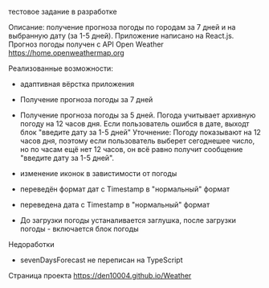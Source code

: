 тестовое задание
в разработке

Описание: получение прогноза погоды по городам за 7 дней и на выбранную дату (за 1-5 дней).
Приложение написано на React.js. Прогноз погоды получен с API Open Weather https://home.openweathermap.org

Реализованные возможности:
- адаптивная вёрстка приложения
- Получение прогноза погоды за 7 дней
- Получение прогноза погоды за 5 дней. Погода учитывает архивную погоду на 12 часов дня. Если пользователь ошибся в дате, выходт блок "введите дату за 1-5 дней" Уточнение: Погоду      показывают на 12 часов дня, поэтому если пользователь выберет сегоднешее число, но по часам ещё нет 12 часов, он всё равно получит сообщение "введите дату за 1-5 дней".

- изменение иконок в завистимости от погоды
- переведён формат дат с Timestamp в "нормальный" формат
- переведена дата с Timestamp в "нормальный" формат
- До загрузки погоды устаналивается заглушка, после загрузки погоды - включается блок погоды


Недоработки
- sevenDaysForecast не переписан на TypeScript

Страница проекта
https://den10004.github.io/Weather
